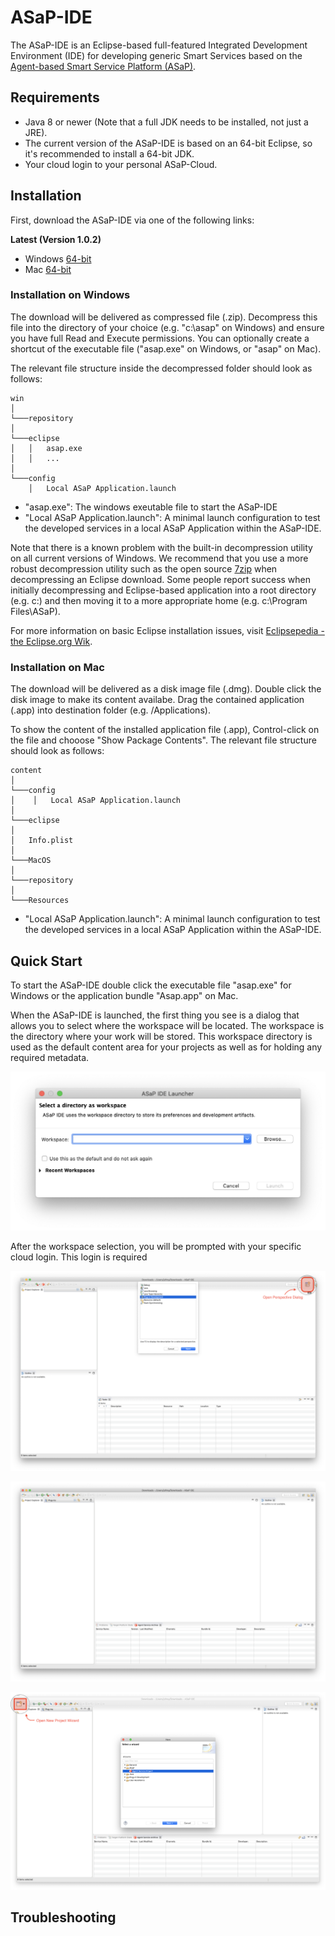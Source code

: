 
# ASaP-IDE

The ASaP-IDE is an Eclipse-based full-featured Integrated Development Environment (IDE) for developing generic Smart Services based on the [Agent-based Smart Service Platform (ASaP)](https://publikationen.sulb.uni-saarland.de/handle/20.500.11880/25477). 

## Requirements
 * Java 8 or newer (Note that a full JDK needs to be installed, not just a JRE).
 * The current version of the ASaP-IDE is based on an 64-bit Eclipse, so it's recommended to install a 64-bit JDK.
 * Your cloud login to your personal ASaP-Cloud.

## Installation

First, download the ASaP-IDE via one of the following links: 

**Latest (Version 1.0.2)**
 * Windows [64-bit](https://github.com/pioneo/product-asap/releases/download/v1.0.2/win.zip)
 * Mac [64-bit](https://github.com/pioneo/product-asap/releases/download/v1.0.2/asap.dmg)
 
### Installation on Windows

The download will be delivered as compressed file (.zip). Decompress this file into the directory of your choice (e.g. "c:\asap" on Windows) and ensure you have full Read and Execute permissions. You can optionally create a shortcut of the executable file ("asap.exe" on Windows, or "asap" on Mac).

The relevant file structure inside the decompressed folder should look as follows: 

```
win
│
└───repository
│   
└───eclipse
│   │   asap.exe
│   │   ...
│
└───config
    │   Local ASaP Application.launch
```

* "asap.exe": The windows exeutable file to start the ASaP-IDE
* "Local ASaP Application.launch": A minimal launch configuration to test the developed services in a local ASaP Application within the ASaP-IDE. 

Note that there is a known problem with the built-in decompression utility on all current versions of Windows. We recommend that you use a more robust decompression utility such as the open source [7zip](https://www.7-zip.org) when decompressing an Eclipse download. Some people report success when initially decompressing and Eclipse-based application into a root directory (e.g. c:\) and then moving it to a more appropriate home (e.g. c:\Program Files\ASaP). 

For more information on basic Eclipse installation issues, visit [Eclipsepedia - the Eclipse.org Wik](https://wiki.eclipse.org/Eclipse/Installation). 

### Installation on Mac

The download will be delivered as a disk image file (.dmg). Double click the disk image to make its content availabe. Drag the contained application (.app) into destination folder (e.g. /Applications). 

To show the content of the installed application file (.app), Control-click on the file and chooose "Show Package Contents". 
The relevant file structure should look as follows: 

```
content
│
└───config
│    │   Local ASaP Application.launch
│
└───eclipse
│   
│   Info.plist
│
└───MacOS
│
└───repository
│
└───Resources
```

* "Local ASaP Application.launch": A minimal launch configuration to test the developed services in a local ASaP Application within the ASaP-IDE. 


## Quick Start

To start the ASaP-IDE double click the executable file "asap.exe" for Windows or the application bundle "Asap.app" on Mac. 

When the ASaP-IDE is launched, the first thing you see is a dialog that allows you to select where the workspace will be located. The workspace is the directory where your work will be stored. This workspace directory is used as the default content area for your projects as well as for holding any required metadata. 

![Selecting Workspace](/screenshots/selectWorkspace.png)

After the workspace selection, you will be prompted with your specific cloud login. This login is required  

![Selecting Perspective](/screenshots/selectPerspective.png)

![Loaded ASaP-IDE](/screenshots/readyToGo.png)

![Creating new Agent Service Project](/screenshots/newProject.png)


## Troubleshooting


